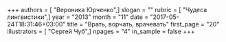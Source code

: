 +++
authors = [ "Вероника Юрченко",]
slogan = ""
rubric = [ "Чудеса лингвистики",]
year = "2013"
month = "11"
date = "2017-05-24T18:31:46+03:00"
title = "Врать, ворчать, врачевать"
first_page = "20"
illustrators = [ "Сергей Чуб",]
npages = "4"
in_sample = false
+++
